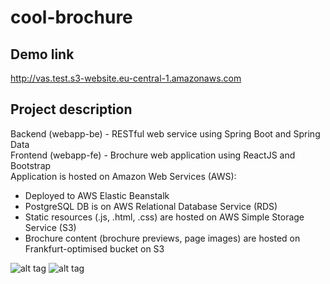 # cool-brochure

## Demo link
http://vas.test.s3-website.eu-central-1.amazonaws.com

## Project description
Backend (webapp-be) - RESTful web service using Spring Boot and Spring Data
<br>
Frontend (webapp-fe) - Brochure web application using ReactJS and Bootstrap
<br>
Application is hosted on Amazon Web Services (AWS):
<ul>
    <li>Deployed to AWS Elastic Beanstalk</li>
    <li>PostgreSQL DB is on AWS Relational Database Service (RDS)</li>
    <li>Static resources (.js, .html, .css) are hosted on AWS Simple Storage Service (S3)</li>
    <li>Brochure content (brochure previews, page images) are hosted on Frankfurt-optimised bucket on S3</li>
</ul>


![alt tag](https://s3.eu-central-1.amazonaws.com/webapp.demo/webapp-demo3.png)
![alt tag](https://s3.eu-central-1.amazonaws.com/webapp.demo/webapp-demo4.png)


